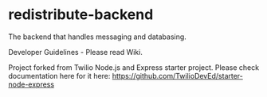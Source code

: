 # redistribute-backend
The backend that handles messaging and databasing.

Developer Guidelines - Please read Wiki. 

Project forked from Twilio Node.js and Express starter project. 
Please check documentation here for it here: https://github.com/TwilioDevEd/starter-node-express
